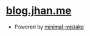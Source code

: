 # [blog.jhan.me](https://blog.jhan.me/)
* Powered by [minimal-mistake](https://github.com/mmistakes/minimal-mistakes)